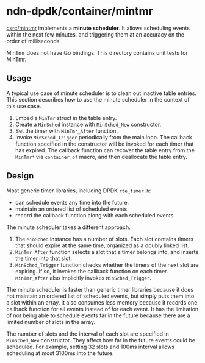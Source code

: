 # ndn-dpdk/container/mintmr

[csrc/mintmr](../../csrc/mintmr) implements a **minute scheduler**.
It allows scheduling events within the next few minutes, and triggering them at an accuracy on the order of milliseconds.

MinTmr does not have Go bindings.
This directory contains unit tests for MinTmr.

## Usage

A typical use case of minute scheduler is to clean out inactive table entries.
This section describes how to use the minute scheduler in the context of this use case.

1. Embed a `MinTmr` struct in the table entry.
2. Create a `MinSched` instance with `MinSched_New` constructor.
3. Set the timer with `MinTmr_After` function.
4. Invoke `MinSched_Trigger` periodically from the main loop. The callback function specified in the constructor will be invoked for each timer that has expired. The callback function can recover the table entry from the `MinTmr*` via `container_of` macro, and then deallocate the table entry.

## Design

Most generic timer libraries, including DPDK `rte_timer.h`:

* can schedule events any time into the future.
* maintain an ordered list of scheduled events.
* record the callback function along with each scheduled events.

The minute scheduler takes a different approach.

1. The `MinSched` instance has a number of slots. Each slot contains timers that should expire at the same time, organized as a doubly linked list.
2. `MinTmr_After` function selects a slot that a timer belongs into, and inserts the timer into that slot.
3. `MinSched_Trigger` function checks whether the timers of the next slot are expiring. If so, it invokes the callback function on each timer. `MinTmr_After` also implicitly invokes `MinSched_Trigger`.

The minute scheduler is faster than generic timer libraries because it does not maintain an ordered list of scheduled events, but simply puts them into a slot within an array.
It also consumes less memory because it records one callback function for all events instead of for each event.
It has the limitation of not being able to schedule events far in the future because there are a limited number of slots in the array.

The number of slots and the interval of each slot are specified in `MinSched_New` constructor. They affect how far in the future events could be scheduled. For example, setting 32 slots and 100ms interval allows scheduling at most 3100ms into the future.
